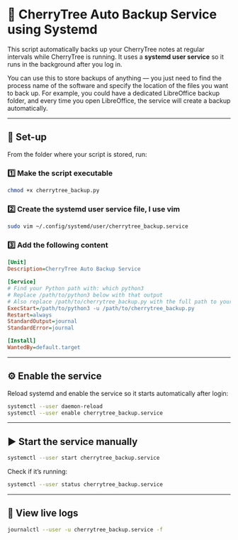 # 📄 CherryTree Auto Backup Service using Systemd

This script automatically backs up your CherryTree notes at regular intervals while CherryTree is running. It uses a **systemd user service** so it runs in the background after you log in.

You can use this to store backups of anything — you just need to find the process name of the software and specify the location of the files you want to back up.
For example, you could have a dedicated LibreOffice backup folder, and every time you open LibreOffice, the service will create a backup automatically.

---

## 🚀 Set-up

From the folder where your script is stored, run:

### 1️⃣ Make the script executable
```bash
chmod +x cherrytree_backup.py
```

### 2️⃣ Create the systemd user service file, I use vim
```bash
sudo vim ~/.config/systemd/user/cherrytree_backup.service
```

### 3️⃣ Add the following content
```ini
[Unit]
Description=CherryTree Auto Backup Service

[Service]
# Find your Python path with: which python3
# Replace /path/to/python3 below with that output
# Also replace /path/to/cherrytree_backup.py with the full path to your script
ExecStart=/path/to/python3 -u /path/to/cherrytree_backup.py
Restart=always
StandardOutput=journal
StandardError=journal

[Install]
WantedBy=default.target
```

---

## ⚙️ Enable the service

Reload systemd and enable the service so it starts automatically after login:
```bash
systemctl --user daemon-reload
systemctl --user enable cherrytree_backup.service
```

---

## ▶️ Start the service manually
```bash
systemctl --user start cherrytree_backup.service
```

Check if it’s running:
```bash
systemctl --user status cherrytree_backup.service
```

---

## 📡 View live logs
```bash
journalctl --user -u cherrytree_backup.service -f
```


```

